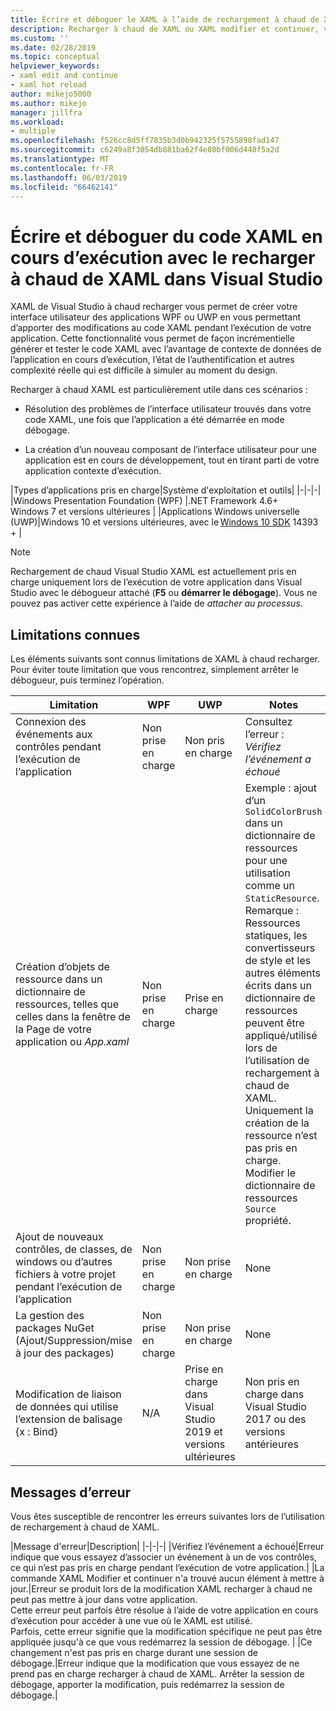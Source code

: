 ```yaml
---
title: Écrire et déboguer le XAML à l’aide de rechargement à chaud de XAML
description: Recharger à chaud de XAML ou XAML modifier et continuer, vous permet d’apporter des modifications à votre code XAML pendant l’exécution des applications
ms.custom: ''
ms.date: 02/28/2019
ms.topic: conceptual
helpviewer_keywords:
- xaml edit and continue
- xaml hot reload
author: mikejo5000
ms.author: mikejo
manager: jillfra
ms.workload:
- multiple
ms.openlocfilehash: f526cc8d5ff7835b3d0b942325f5755898fad147
ms.sourcegitcommit: c6249a8f3054db881ba62f4e80bf006d440f5a2d
ms.translationtype: MT
ms.contentlocale: fr-FR
ms.lasthandoff: 06/03/2019
ms.locfileid: "66462141"
---
```

# <a name="write-and-debug-running-xaml-code-with-xaml-hot-reload-in-visual-studio"></a>Écrire et déboguer du code XAML en cours d’exécution avec le recharger à chaud de XAML dans Visual Studio

XAML de Visual Studio à chaud recharger vous permet de créer votre interface utilisateur des applications WPF ou UWP en vous permettant d’apporter des modifications au code XAML pendant l’exécution de votre application. Cette fonctionnalité vous permet de façon incrémentielle générer et tester le code XAML avec l’avantage de contexte de données de l’application en cours d’exécution, l’état de l’authentification et autres complexité réelle qui est difficile à simuler au moment du design.

Recharger à chaud XAML est particulièrement utile dans ces scénarios :

* Résolution des problèmes de l’interface utilisateur trouvés dans votre code XAML, une fois que l’application a été démarrée en mode débogage.

* La création d’un nouveau composant de l’interface utilisateur pour une application est en cours de développement, tout en tirant parti de votre application contexte d’exécution.

|Types d’applications pris en charge|Système d'exploitation et outils|
|-|-|-|
|Windows Presentation Foundation (WPF) |.NET Framework 4.6+</br>Windows 7 et versions ultérieures |
|Applications Windows universelle (UWP)|Windows 10 et versions ultérieures, avec le [Windows 10 SDK](https://developer.microsoft.com/windows/downloads/windows-10-sdk) 14393 + |

> [!NOTE]
> Rechargement de chaud Visual Studio XAML est actuellement pris en charge uniquement lors de l’exécution de votre application dans Visual Studio avec le débogueur attaché (**F5** ou **démarrer le débogage**). Vous ne pouvez pas activer cette expérience à l’aide de *attacher au processus*.

## <a name="known-limitations"></a>Limitations connues

Les éléments suivants sont connus limitations de XAML à chaud recharger. Pour éviter toute limitation que vous rencontrez, simplement arrêter le débogueur, puis terminez l’opération.

|Limitation|WPF|UWP|Notes|
|-|-|-|-|
|Connexion des événements aux contrôles pendant l’exécution de l’application|Non prise en charge|Non pris en charge|Consultez l’erreur : *Vérifiez l’événement a échoué*|
|Création d’objets de ressource dans un dictionnaire de ressources, telles que celles dans la fenêtre de la Page de votre application ou *App.xaml*|Non prise en charge|Prise en charge|Exemple : ajout d’un ```SolidColorBrush``` dans un dictionnaire de ressources pour une utilisation comme un ```StaticResource```.</br>Remarque : Ressources statiques, les convertisseurs de style et les autres éléments écrits dans un dictionnaire de ressources peuvent être appliqué/utilisé lors de l’utilisation de rechargement à chaud de XAML. Uniquement la création de la ressource n’est pas pris en charge.</br> Modifier le dictionnaire de ressources ```Source``` propriété.| 
|Ajout de nouveaux contrôles, de classes, de windows ou d’autres fichiers à votre projet pendant l’exécution de l’application|Non prise en charge|Non prise en charge|None|
|La gestion des packages NuGet (Ajout/Suppression/mise à jour des packages)|Non prise en charge|Non prise en charge|None|
|Modification de liaison de données qui utilise l’extension de balisage {x : Bind}|N/A|Prise en charge dans Visual Studio 2019 et versions ultérieures|Non pris en charge dans Visual Studio 2017 ou des versions antérieures|

## <a name="error-messages"></a>Messages d’erreur

Vous êtes susceptible de rencontrer les erreurs suivantes lors de l’utilisation de rechargement à chaud de XAML.

|Message d'erreur|Description|
|-|-|-|
|Vérifiez l’événement a échoué|Erreur indique que vous essayez d’associer un événement à un de vos contrôles, ce qui n’est pas pris en charge pendant l’exécution de votre application.|
|La commande XAML Modifier et continuer n'a trouvé aucun élément à mettre à jour.|Erreur se produit lors de la modification XAML recharger à chaud ne peut pas mettre à jour dans votre application.</br> Cette erreur peut parfois être résolue à l’aide de votre application en cours d’exécution pour accéder à une vue où le XAML est utilisé.</br> Parfois, cette erreur signifie que la modification spécifique ne peut pas être appliquée jusqu'à ce que vous redémarrez la session de débogage. |
|Ce changement n'est pas pris en charge durant une session de débogage.|Erreur indique que la modification que vous essayez de ne prend pas en charge recharger à chaud de XAML. Arrêter la session de débogage, apporter la modification, puis redémarrez la session de débogage.|
